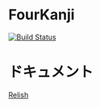# FourKanji

[![Build Status](https://travis-ci.org/Augment8/FourKanji.png?branch=master)](https://travis-ci.org/Augment8/FourKanji)

# ドキュメント

[Relish](https://www.relishapp.com/fourkanji/fourkanji/docs)
